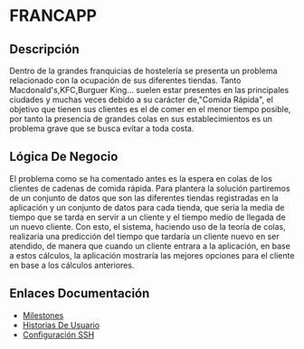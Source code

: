 # FRANCAPP

## Descripción
Dentro de la grandes franquicias de hostelería se presenta un problema relacionado con la ocupación de sus diferentes tiendas. Tanto Macdonald's,KFC,Burguer King... suelen estar presentes en las principales ciudades y muchas veces debido a su carácter de,"Comida Rápida", el objetivo que tienen sus clientes es el de comer en el menor tiempo posible, por tanto la presencia de grandes colas en sus establecimientos es un problema grave que se busca evitar a toda costa.

## Lógica De Negocio
El problema como se ha comentado antes es la espera en colas de los clientes de cadenas de comida rápida. Para plantera la solución partiremos de un conjunto de datos que son las diferentes tiendas registradas en la aplicación y un conjunto de datos para cada tienda, que sería la media de tiempo que se tarda en servir a un cliente y el tiempo medio de llegada de un nuevo cliente. Con esto, el sistema, haciendo uso de la teoría de colas, realizaría una predicción del tiempo que tardaría un cliente nuevo en ser atendido, de manera que cuando un cliente entrara a la aplicación, en base a estos cálculos, la aplicación mostraría las mejores opciones para el cliente en base a los cálculos anteriores.


## Enlaces Documentación

- [Milestones](./doc/milestones.md)
- [Historias De Usuario](./doc/User-Journeys.md)
- [Configuración SSH](https://github.com/alvarogaro/AGR-MVS/blob/objetivo_0_AGR/images/clave-ssh-github.jpg)



